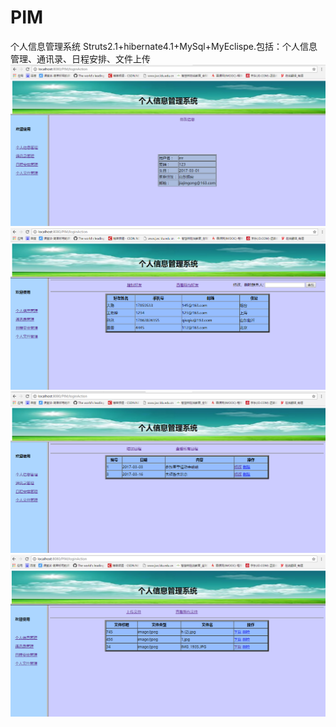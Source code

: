 # PIM
个人信息管理系统 Struts2.1+hibernate4.1+MySql+MyEclispe.包括：个人信息管理、通讯录、日程安排、文件上传
![image](https://github.com/jingong/PIM/blob/master/screenshot/main.png)
![image](https://github.com/jingong/PIM/blob/master/screenshot/friend.png)
![image](https://github.com/jingong/PIM/blob/master/screenshot/sch.png)
![image](https://github.com/jingong/PIM/blob/master/screenshot/file.png)
